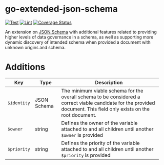 # go-extended-json-schema
[![Test](https://github.com/TheWozard/go-extended-json-schema/actions/workflows/test.yml/badge.svg)](https://github.com/TheWozard/go-extended-json-schema/actions/workflows/test.yml)
[![Lint](https://github.com/TheWozard/go-extended-json-schema/actions/workflows/lint.yml/badge.svg)](https://github.com/TheWozard/go-extended-json-schema/actions/workflows/lint.yml)
[![Coverage Status](https://coveralls.io/repos/github/TheWozard/go-extended-json-schema/badge.svg?branch=master)](https://coveralls.io/github/TheWozard/go-extended-json-schema?branch=master)

An extension on [JSON Schema](https://json-schema.org/) with additional features related to providing higher levels of data governance in a schema, as well as supporting more dynamic discovery of intended schema when provided a document with unknown origins and schema.

# Additions

| Key | Type | Description |
| - | - | - |
| `$identity` | JSON Schema | The minimum viable schema for the overall schema to be considered a correct viable candidate for the provided document. This field only exists on the root document.
| `$owner` | string | Defines the owner of the variable attached to and all children until another `$owner` is provided
| `$priority` | string | Defines the priority of the variable attached to and all children until another `$priority` is provided